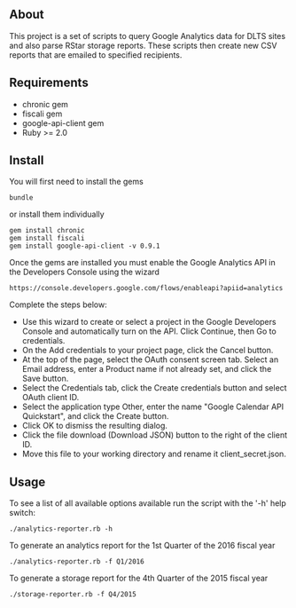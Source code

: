 ## About ##

This project is a set of scripts to query Google Analytics data for DLTS sites and also parse RStar storage reports.  These scripts then create new CSV reports that are emailed to specified recipients.

## Requirements ##

- chronic gem
- fiscali gem
- google-api-client gem
- Ruby >= 2.0

## Install ##

You will first need to install the gems

    bundle

or install them individually

    gem install chronic
    gem install fiscali
    gem install google-api-client -v 0.9.1

Once the gems are installed you must enable the Google Analytics API
in the Developers Console using the wizard

    https://console.developers.google.com/flows/enableapi?apiid=analytics

Complete the steps below:

- Use this wizard to create or select a project in the Google Developers Console and automatically turn on the API. Click Continue, then Go to credentials.
- On the Add credentials to your project page, click the Cancel button.
- At the top of the page, select the OAuth consent screen tab. Select an Email address, enter a Product name if not already set, and click the Save button.
- Select the Credentials tab, click the Create credentials button and select OAuth client ID.
- Select the application type Other, enter the name "Google Calendar API Quickstart", and click the Create  button.
- Click OK to dismiss the resulting dialog.
- Click the file download (Download JSON) button to the right of the client ID.
- Move this file to your working directory and rename it client_secret.json.

## Usage ##

To see a list of all available options available run the script with the '-h' help switch:

    ./analytics-reporter.rb -h

To generate an analytics report for the 1st Quarter of the 2016 fiscal year

    ./analytics-reporter.rb -f Q1/2016

To generate a storage report for the 4th Quarter of the 2015 fiscal year

    ./storage-reporter.rb -f Q4/2015

